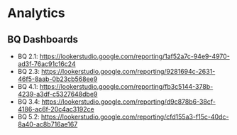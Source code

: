 # Analytics

## BQ Dashboards

* BQ 2.1: https://lookerstudio.google.com/reporting/1af52a7c-94e9-4970-ad3f-76ac91c16c24
* BQ 2.3: https://lookerstudio.google.com/reporting/9281694c-2631-46f5-8aab-0b23cb568ee9
* BQ 4.1: https://lookerstudio.google.com/reporting/fb3c5144-378b-4239-a3df-c5327648dbe9
* BQ 3.4: https://lookerstudio.google.com/reporting/d9c878b6-38cf-4186-ac6f-20c4ac3192ce
* BQ 5.2: https://lookerstudio.google.com/reporting/cfd155a3-f15c-40dc-8a40-ac8b716ae167
